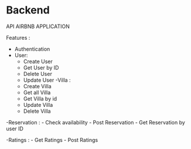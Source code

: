 # Backend

API AIRBNB APPLICATION

Features :
- Authentication
- User: 
    - Create User
    - Get User by ID
    - Delete User
    - Update User
-Villa :
    - Create Villa
    - Get all Villa
    - Get Villa by id
    - Update Villa
    - Delete Villa
   
-Reservation :
    - Check availability
    - Post Reservation
    - Get Reservation by user ID
   
-Ratings :
    - Get Ratings
    - Post Ratings
